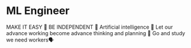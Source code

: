 # ML Engineer 
MAKE IT EASY 💫
BE INDEPENDENT 💫
Artificial intelligence 💫
Let our advance working become advance thinking and planning 💫
Go and study we need workers🗣️

